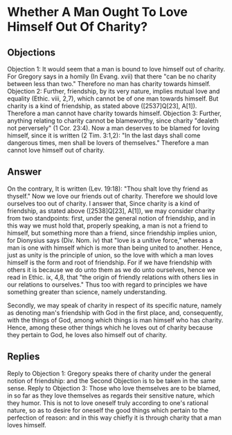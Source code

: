 # Whether A Man Ought To Love Himself Out Of Charity?
## Objections
Objection 1: It would seem that a man is bound to love himself out of charity. For Gregory says in a homily (In Evang. xvii) that there "can be no charity between less than two." Therefore no man has charity towards himself.
Objection 2: Further, friendship, by its very nature, implies mutual love and equality (Ethic. viii, 2,7), which cannot be of one man towards himself. But charity is a kind of friendship, as stated above ([2537]Q[23], A[1]). Therefore a man cannot have charity towards himself.
Objection 3: Further, anything relating to charity cannot be blameworthy, since charity "dealeth not perversely" (1 Cor. 23:4). Now a man deserves to be blamed for loving himself, since it is written (2 Tim. 3:1,2): "In the last days shall come dangerous times, men shall be lovers of themselves." Therefore a man cannot love himself out of charity.
## Answer
On the contrary, It is written (Lev. 19:18): "Thou shalt love thy friend as thyself." Now we love our friends out of charity. Therefore we should love ourselves too out of charity.
I answer that, Since charity is a kind of friendship, as stated above ([2538]Q[23], A[1]), we may consider charity from two standpoints: first, under the general notion of friendship, and in this way we must hold that, properly speaking, a man is not a friend to himself, but something more than a friend, since friendship implies union, for Dionysius says (Div. Nom. iv) that "love is a unitive force," whereas a man is one with himself which is more than being united to another. Hence, just as unity is the principle of union, so the love with which a man loves himself is the form and root of friendship. For if we have friendship with others it is because we do unto them as we do unto ourselves, hence we read in Ethic. ix, 4,8, that "the origin of friendly relations with others lies in our relations to ourselves." Thus too with regard to principles we have something greater than science, namely understanding.

Secondly, we may speak of charity in respect of its specific nature, namely as denoting man's friendship with God in the first place, and, consequently, with the things of God, among which things is man himself who has charity. Hence, among these other things which he loves out of charity because they pertain to God, he loves also himself out of charity.
## Replies
Reply to Objection 1: Gregory speaks there of charity under the general notion of friendship: and the Second Objection is to be taken in the same sense.
Reply to Objection 3: Those who love themselves are to be blamed, in so far as they love themselves as regards their sensitive nature, which they humor. This is not to love oneself truly according to one's rational nature, so as to desire for oneself the good things which pertain to the perfection of reason: and in this way chiefly it is through charity that a man loves himself.